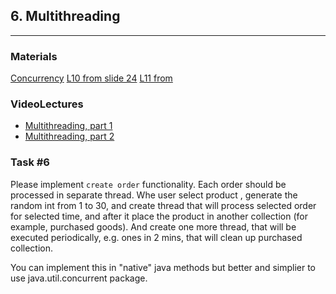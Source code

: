 ## 6. Multithreading
----
### Materials

[Concurrency](https://docs.oracle.com/javase/tutorial/essential/concurrency/)
[L10 from slide 24](https://drive.google.com/file/d/1lQorg4OeGddgLf54a3NaSKCe3NbPKWXN/view?usp=sharing) 
[L11 from](https://drive.google.com/file/d/1hK3FwY2zJG0ChY3phqA2UlqJW15lZf\_O/view?usp=sharing) 

### VideoLectures
- [Multithreading, part 1](https://youtu.be/fH7Yb9HnK3Q)
- [Multithreading, part 2](https://youtu.be/RxrtmHPnOo0)

### Task #6

Please implement `create order` functionality. Each order should be processed in separate thread. Whe user select product
, generate the random int from 1 to 30, and create thread that will process selected order for selected time, and after it
place the product in another collection (for example, purchased goods).
And create one more thread, that will be executed periodically, e.g. ones in 2 mins, that will clean up purchased collection.

You can implement this in "native" java methods but better and simplier to use java.util.concurrent package.  
